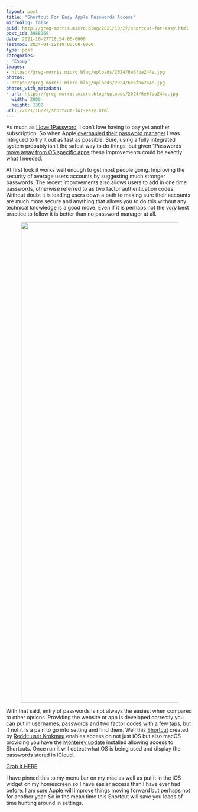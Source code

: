 ```yaml
---
layout: post
title: "Shortcut For Easy Apple Passwords Access"
microblog: false
guid: http://greg-morris.micro.blog/2021/10/27/shortcut-for-easy.html
post_id: 3988069
date: 2021-10-27T18:54:00-0000
lastmod: 2024-04-12T10:00:00-0000
type: post
categories:
- "Essay"
images:
- https://greg-morris.micro.blog/uploads/2024/6e6fba244e.jpg
photos:
- https://greg-morris.micro.blog/uploads/2024/6e6fba244e.jpg
photos_with_metadata:
- url: https://greg-morris.micro.blog/uploads/2024/6e6fba244e.jpg
  width: 2000
  height: 1302
url: /2021/10/27/shortcut-for-easy.html
---
```

<p>As much as <a href="https://gr36.com/2020/10/30/of-my-favourite/">I love 1Password</a>, I don’t love having to pay yet another subscription. So when Apple <a href="https://www.theverge.com/2021/6/11/22529266/passkeys-icloud-keychain-ios-15-passwordless-future-security-login">overhauled their password manager</a> I was intrigued to try it out as fast as possible. Sure, using a fully integrated system probably isn’t the safest way to do things, but given 1Passwords <a href="https://blog.1password.com/1password-8-the-story-so-far/">move away from OS specific apps</a> these improvements could be exactly what I needed.</p><p>At first look it works well enough to get most people going. Improving the security of average users accounts by suggesting much stronger passwords. The recent improvements also allows users to add in one time passwords, otherwise referred to as two factor authentication codes. Without doubt it is leading users down a path to making sure their accounts are much more secure and anything that allows you to do this without any technical knowledge is a good move. Even if it is perhaps not the <em><em>very</em></em> best practice to follow it is better than no password manager at all.</p><figure class="kg-card kg-image-card kg-width-wide"><img src="uploads/2024/6e6fba244e.jpg" class="kg-image" alt loading="lazy" width="2000" height="1302" /></figure><p>With that said, entry of passwords is not always the easiest when compared to other options. Providing the website or app is developed correctly you can put in usernames, passwords and two factor codes with a few taps, but if not it is a pain to go into setting and find them. Well this <a href="https://www.icloud.com/shortcuts/02578985347f49d7b4f3d95b75e0c062">Shortcut</a> created by <a href="https://www.reddit.com/user/Krokmou/">Reddit user Krokmau</a> enables access on not just iOS but also macOS providing you have the <a href="https://www.apple.com/uk/macos/monterey/">Monterey update</a> installed allowing access to Shortcuts. Once run it will detect what OS is being used and display the passwords stored in iCloud.</p><p><a href="https://www.icloud.com/shortcuts/02578985347f49d7b4f3d95b75e0c062">Grab it HERE</a></p><p>I have pinned this to my menu bar on my mac as well as put it in the iOS widget on my homescreen so I have easier access than I have ever had before. I am sure Apple will improve things moving forward but perhaps not for another year. So in the mean time this Shortcut will save you loads of time hunting around in settings.</p>
